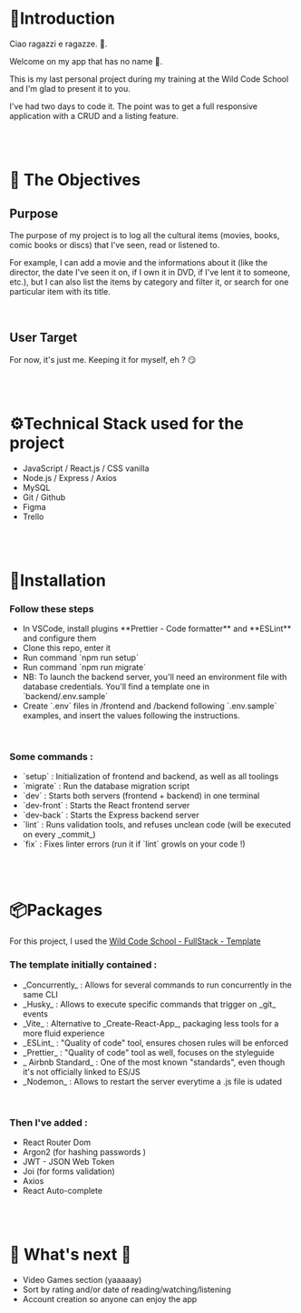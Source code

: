 <!-- Introduction -->
<h1 href='#'>🫡Introduction</h1>
<p>Ciao ragazzi e ragazze. 👋.<br/>

Welcome on my app that has no name 🫤.
<p>This is my last personal project during my training at the Wild Code School and I'm glad to present it to you.</p>
<p>I've had two days to code it. The point was to get a full responsive application with a CRUD and a listing feature.</p>
<br/>
<br/>


<!-- Objectives -->
<h1 href='#'>🎯 The Objectives</h1>
<h2>Purpose</h2>
<p>The purpose of my project is to log all the cultural items (movies, books, comic books or discs) that I've seen, read or listened to.</p>
<p>For example, I can add a movie and the informations about it (like the director, the date I've seen it on, if I own it in DVD, if I've lent it to someone, etc.), but I can also list the items by category and filter it, or search for one particular item with its title.</p>
<br/>

<h2>User Target</h2>
<p>For now, it's just me. Keeping it for myself, eh ? 😏</p>

<br/>
<br/>


<!-- Technical stack -->
<h1 href='#'>⚙️Technical Stack used for the project</h1>
<ul>
<li>JavaScript / React.js / CSS vanilla</li>
<li>Node.js / Express / Axios</li>
<li>MySQL</li>
<li>Git / Github</li>
<li>Figma</li>
<li>Trello</li>
</ul>

<br/>
<br/>
<h1 href='#'>🔄Installation</h1>
<h3>Follow these steps</h3>
<ul>
<li>In VSCode, install plugins **Prettier - Code formatter** and **ESLint** and configure them</li>
<li> Clone this repo, enter it</li>
<li> Run command `npm run setup`</li>
<li> Run command `npm run migrate`</li> 
<li> NB: To launch the backend server, you'll need an environment file with database credentials. You'll find a template one in `backend/.env.sample`</li>
<li> Create `.env` files in /frontend and /backend following `.env.sample` examples, and insert the values following the instructions.</li>
</ul>

<br/>
<h3>
Some commands :</h3> 
<ul>
<li>`setup` : Initialization of frontend and backend, as well as all toolings</li>
<li> `migrate` : Run the database migration script</li>
<li>`dev` : Starts both servers (frontend + backend) in one terminal</li>
<li>`dev-front` : Starts the React frontend server</li>
<li> `dev-back` : Starts the Express backend server</li>
<li> `lint` : Runs validation tools, and refuses unclean code (will be executed on every _commit_)</li>
<li>`fix` : Fixes linter errors (run it if `lint` growls on your code !)</li>
</ul>

<br/>
<br/>
<!-- Packages -->
<h1 href='#'>📦Packages</h1>
<p>For this project, I used the <a href='https://github.com/WildCodeSchool/js-template-fullstack' target='_blank' rel="noreferrer">Wild Code School - FullStack - Template</a></p>
<h3>The template initially contained  :</h3>
<ul>
<li> _Concurrently_ : Allows for several commands to run concurrently in the same CLI</li>
<li> _Husky_ : Allows to execute specific commands that trigger on _git_ events</li>
<li> _Vite_ : Alternative to _Create-React-App_, packaging less tools for a more fluid experience</li>
<li> _ESLint_ : "Quality of code" tool, ensures chosen rules will be enforced</li>
<li>_Prettier_ : "Quality of code" tool as well, focuses on the styleguide</li>
<li> _ Airbnb Standard_ : One of the most known "standards", even though it's not officially linked to ES/JS</li>
<li> _Nodemon_ : Allows to restart the server everytime a .js file is udated</li>
  </ul>

<br/>
<h3>Then I've added :</h3>
<ul>
<li>React Router Dom</li>
<li>Argon2 (for hashing passwords )</li>
<li>JWT - JSON Web Token</li>
<li>Joi (for forms validation)</li>
<li>Axios</li>
<li>React Auto-complete</li>

</ul>
<br/>
<br/>
<h1 href='#'>🚧 What's next 🚧</h1>
<ul>
<li>Video Games section (yaaaaay)</li>
<li>Sort by rating and/or date of reading/watching/listening</li>
<li>Account creation so anyone can enjoy the app</li>
</ul>
<br/>
<br/>
